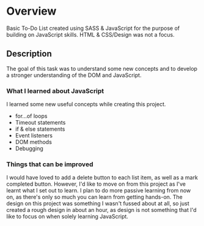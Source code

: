 # Overview
Basic To-Do List created using SASS &amp; JavaScript for the purpose of building on JavaScript skills. HTML & CSS/Design was not a focus.

## Description
The goal of this task was to understand some new concepts and to develop a stronger understanding of the DOM and JavaScript.

### What I learned about JavaScript
I learned some new useful concepts while creating this project.
* for...of loops
* Timeout statements
* if & else statements
* Event listeners
* DOM methods
* Debugging

### Things that can be improved
I would have loved to add a delete button to each list item, as well as a mark completed button. However, I'd like to move on from this project as I've learnt what I set out to learn. I plan to do more passive learning from now on, as there's only so much you can learn from getting hands-on. The design on this project was something I wasn't fussed about at all, so just created a rough design in about an hour, as design is not something that I'd like to focus on when solely learning JavaScript.
